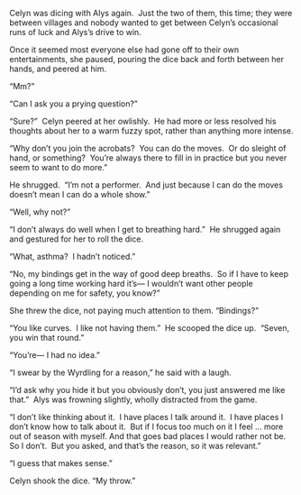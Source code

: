 Celyn was dicing with Alys again.  Just the two of them, this time; they were between villages and nobody wanted to get between Celyn’s occasional runs of luck and Alys’s drive to win.  

Once it seemed most everyone else had gone off to their own entertainments, she paused, pouring the dice back and forth between her hands, and peered at him.  

“Mm?”  

“Can I ask you a prying question?”  

“Sure?”  Celyn peered at her owlishly.  He had more or less resolved his thoughts about her to a warm fuzzy spot, rather than anything more intense.  

“Why don’t you join the acrobats?  You can do the moves.  Or do sleight of hand, or something?  You’re always there to fill in in practice but you never seem to want to do more.”  

He shrugged.  “I’m not a performer.  And just because I can do the moves doesn’t mean I can do a whole show.”  

“Well, why not?”  

“I don’t always do well when I get to breathing hard.”  He shrugged again and gestured for her to roll the dice.  

“What, asthma?  I hadn’t noticed.”  

“No, my bindings get in the way of good deep breaths.  So if I have to keep going a long time working hard it’s— I wouldn’t want other people depending on me for safety, you know?”  

She threw the dice, not paying much attention to them. “Bindings?”  

“You like curves.  I like not having them.”  He scooped the dice up.  “Seven, you win that round.”  

“You’re— I had no idea.”  

“I swear by the Wyrdling for a reason,” he said with a laugh.  

“I’d ask why you hide it but you obviously don’t, you just answered me like that.”  Alys was frowning slightly, wholly distracted from the game.  

“I don’t like thinking about it.  I have places I talk around it.  I have places I don’t know how to talk about it.  But if I focus too much on it I feel ... more out of season with myself. And that goes bad places I would rather not be. So I don’t.  But you asked, and that’s the reason, so it was relevant.”  

“I guess that makes sense.”  

Celyn shook the dice. “My throw.”